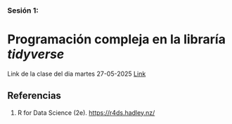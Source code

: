 ### Sesión 1: 

# Programación compleja en la libraría *tidyverse*

Link de la clase del dia martes 27-05-2025 [Link](https://udla.zoom.us/rec/share/AR4LT4tafYYp6MLOwDSTAnIyY-hyTVno5WTDtQ9bzU6-fIPvqayV6zKDfaHqq8dQ.R15DEICjtNJgeluV?startTime=1748387250000&pwd=GY1VFF86RPuGYzXDmpfLsJFULGvIi9Lj)



## Referencias
1. R for Data Science (2e). https://r4ds.hadley.nz/
